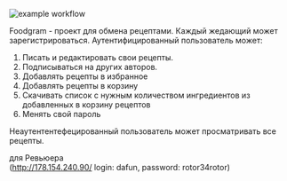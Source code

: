![example workflow](https://github.com/dafun34/foodgram-project-react/actions/workflows/main.yml/badge.svg)


Foodgram - проект для обмена рецептами. 
Каждый жедающий может зарегистрироваться.
Аутентифицированный пользователь может:
1. Писать и редактировать свои рецепты.
2. Подписываться на других авторов.
3. Добавлять рецепты в избранное 
4. Добавлять рецепты в корзину
5. Скачивать список с нужным количеством ингредиентов из добавленных в корзину рецептов
6. Менять свой пароль
    

Неаутентентефецированный пользователь может просматривать все рецепты.

для Ревьюера   
(http://178.154.240.90/ login: dafun, password: rotor34rotor)
